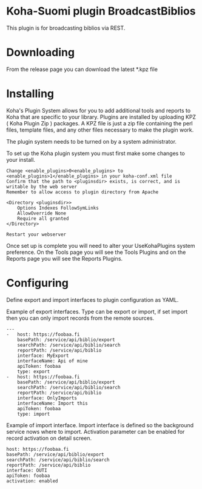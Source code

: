 # Koha-Suomi plugin BroadcastBiblios

This plugin is for broadcasting biblios via REST.

# Downloading

From the release page you can download the latest \*.kpz file

# Installing

Koha's Plugin System allows for you to add additional tools and reports to Koha that are specific to your library. Plugins are installed by uploading KPZ ( Koha Plugin Zip ) packages. A KPZ file is just a zip file containing the perl files, template files, and any other files necessary to make the plugin work.

The plugin system needs to be turned on by a system administrator.

To set up the Koha plugin system you must first make some changes to your install.

    Change <enable_plugins>0<enable_plugins> to <enable_plugins>1</enable_plugins> in your koha-conf.xml file
    Confirm that the path to <pluginsdir> exists, is correct, and is writable by the web server
    Remember to allow access to plugin directory from Apache

    <Directory <pluginsdir>>
        Options Indexes FollowSymLinks
        AllowOverride None
        Require all granted
    </Directory>

    Restart your webserver

Once set up is complete you will need to alter your UseKohaPlugins system preference. On the Tools page you will see the Tools Plugins and on the Reports page you will see the Reports Plugins.

# Configuring

Define export and import interfaces to plugin configuration as YAML.

Example of export interfaces. Type can be export or import, if set import then you can only import records from the remote sources.

    ---
    -   host: https://foobaa.fi
        basePath: /service/api/biblio/export
        searchPath: /service/api/biblio/search
        reportPath: /service/api/biblio
        interface: MyExport
        interfaceName: Api of mine
        apiToken: foobaa
        type: export
    -   host: https://foobaa.fi
        basePath: /service/api/biblio/export
        searchPath: /service/api/biblio/search
        reportPath: /service/api/biblio
        interface: OnlyImports
        interfaceName: Import this
        apiToken: foobaa
        type: import

Example of import interface. Import interface is defined so the background service nows where to import. Activation parameter can be enabled for record activation on detail screen.

    host: https://foobaa.fi
    basePath: /service/api/biblio/export
    searchPath: /service/api/biblio/search
    reportPath: /service/api/biblio
    interface: OUTI
    apiToken: foobaa
    activation: enabled

